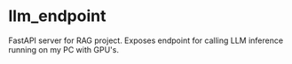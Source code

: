 # llm_endpoint
FastAPI server for RAG project. Exposes endpoint for calling LLM inference running on my PC with GPU's.
